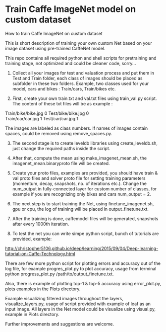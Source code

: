 # Train Caffe ImageNet model on custom dataset

How to train Caffe ImageNet on custom dataset

This is short description of training your own custom Net based on your image dataset using pre-trained CaffeNet model.

This repo contains all required python and shell scripts  for pretraining and training stage, not optimized and could be cleaner code, sorry...

1. Collect all your images for test and valuation process and put them in Test and Train folder, each class of images should  be placed as subfolder in these two folders. Example, two classes used for your model, cars and bikes : Train/cars, Train/bikes etc.

2. First, create your own train.txt and val.txt files using train_val.py script. The content of these txt files will be as example :

Train/bike/bike.jpg 0                    Test/bike/bike.jpg 0    
Train/car/car.jpg 1                      Test/car/car.jpg 1
	
The images are labeled as class numbers. If names of images contain spaces, could be removed using remove_spaces.py.

3. The second stage is to create leveldb libraries using create_leveldb.sh, just change the required paths inside the script.

4. After that, compute the mean using make_imagenet_mean.sh, the imagenet_mean.binaryproto file will be created.

5. Create your proto files, examples are provided, you should have train & val proto files and solver proto file for setting training parameters (momentum, decay, snapshots, no. of iterations etc.). Change the num_output in fully-connected layer for custom number of classes, for example if you are recognizing only bikes and cars num_output = 2.

6. The next step is to start training the Net, using finetune_imagenet.sh, gpu or cpu, the log of training will be placed in output_finetune.txt.

7. After the training is done, caffemodel files will be generated, snapshots after every 1000th iteration.

8. To test the net you can write simpe python script, bunch of tutorials are provided, example:

http://christopher5106.github.io/deep/learning/2015/09/04/Deep-learning-tutorial-on-Caffe-Technology.html

There are few more python script for plotting errors and accuracy out of the log file, for example progres_plot.py to plot accuracy, usage from terminal python progress_plot.py /path/to/output_finetune.txt.

Also, there is example of plotting top-1 & top-5 accuracy using error_plot.py, plots examples in the Plots directory.

Example visualizing filtered images throughout the layers, visualize_layers.py, usage of script provided with example of leaf as an input image. All layers in the Net model could be visualize using visual.py, example in Plots directory.


Further improvements and suggestions are welcome.






